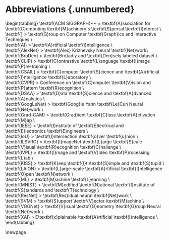 # Abbreviations {.unnumbered}

\begin{tabbing}
\textbf{ACM SIGGRAPH}~~    \=  \textbf{A}ssociation for \textbf{C}omputing \textbf{M}achinery's \textbf{S}pecial \textbf{I}nterest \\  
\textbf{}           \>  \textbf{G}roup on Computer \textbf{Graph}ics and Interactive Techniques \\  
\textbf{AI}         \> \textbf{A}rtificial \textbf{I}ntelligence \\  
\textbf{AlexNet}    \> \textbf{Alex} Krizhevsky Neural \textbf{Net}work\\  
\textbf{BroDen}     \> \textbf{Bro}adly and \textbf{Den}sely labeled dataset \\  
\textbf{CLIP}       \> \textbf{C}ontrastive \textbf{L}anguage \textbf{I}mage \textbf{P}re-training \\  
\textbf{CSAIL}      \> \textbf{C}omputer \textbf{S}cience and \textbf{A}rtificial \textbf{I}ntelligence \textbf{L}aboratory  \\  
\textbf{CVPR}       \> Conference on \textbf{C}omputer \textbf{V}ision and \textbf{P}attern \textbf{R}ecognition \\  
\textbf{DSAA}       \> \textbf{D}ata \textbf{S}cience and \textbf{A}dvanced \textbf{A}nalytics \\  
\textbf{GoogLeNet}  \> \textbf{Goog}le Yann \textbf{Le}Cun Neural \textbf{Net}work \\  
\textbf{Grad-CAM}   \> \textbf{Grad}ient \textbf{C}lass \textbf{A}ctivation \textbf{M}ap \\  
\textbf{IEEE}       \> \textbf{I}nstitute of \textbf{E}lectrical and \textbf{E}lectronics \textbf{E}ngineers \\  
\textbf{IoU}        \> \textbf{I}ntersection \textbf{o}ver \textbf{u}nion \\ 
\textbf{ILSVRC}     \> \textbf{I}mageNet \textbf{L}arge \textbf{S}cale \textbf{V}isual \textbf{R}ecognition \textbf{C}hallenge \\  
\textbf{IVPL}       \> \textbf{I}mage and \textbf{V}ideo \textbf{P}rocessing \textbf{L}ab \\  
\textbf{KISS}       \> \textbf{K}eep \textbf{I}t \textbf{S}imple and \textbf{S}tupid \\  
\textbf{LAION}      \> \textbf{L}arge-scale \textbf{A}rtificial \textbf{I}ntelligence \textbf{O}pen \textbf{N}etwork \\  
\textbf{ML}         \> \textbf{M}achine \textbf{L}earning \\  
\textbf{MNIST}      \> \textbf{M}odified \textbf{N}ational \textbf{I}nstitute of \textbf{S}tandards and \textbf{T}echnology \\  
\textbf{ResNet}     \> \textbf{Res}idual neural \textbf{Net}work \\  
\textbf{SVM}        \> \textbf{S}upport \textbf{V}ector \textbf{M}achine \\  
\textbf{VGGNet}     \> \textbf{V}isual \textbf{G}eometry \textbf{G}roup Neural \textbf{Net}work \\  
\textbf{XAI}        \> E\textbf{x}plainable \textbf{A}rtificial \textbf{I}ntelligence \\  
\end{tabbing}

\newpage
